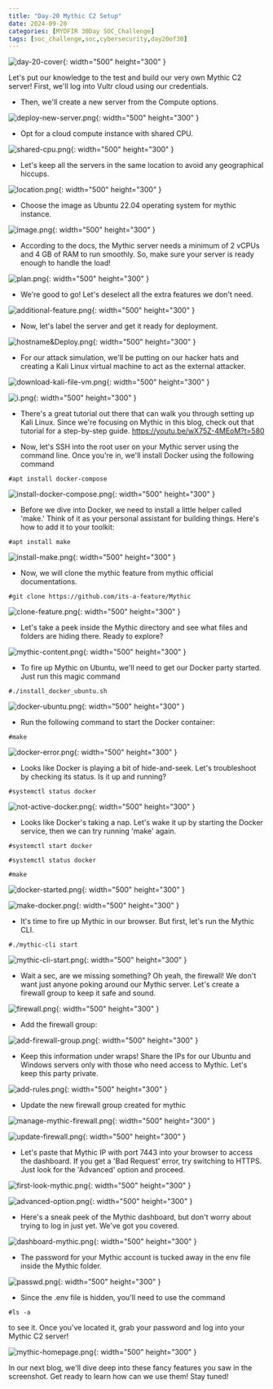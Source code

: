 ```yaml
---
title: "Day-20 Mythic C2 Setup"
date: 2024-09-20
categories: [MYDFIR 30Day SOC_Challenge]
tags: [soc_challenge,soc,cybersecurity,day20of30]
---
```



![day-20-cover](/assets/Mythic-setup/day-20-cover.png){: width="500" height="300" }

Let's put our knowledge to the test and build our very own Mythic C2 server! First, we'll log into Vultr cloud using our credentials. 

- Then, we'll create a new server from the Compute options. 

![deploy-new-server.png](/assets/Mythic-setup/deploy-new-server.png){: width="500" height="300" }

- Opt for a cloud compute instance with shared CPU.

![shared-cpu.png](/assets/Mythic-setup/shared-cpu.png){: width="500" height="300" }

- Let's keep all the servers in the same location to avoid any geographical hiccups.

![location.png](/assets/Mythic-setup/location.png){: width="500" height="300" }

- Choose the image as Ubuntu 22.04 operating system for mythic instance.

![image.png](/assets/Mythic-setup/image.png){: width="500" height="300" }

- According to the docs, the Mythic server needs a minimum of 2 vCPUs and 4 GB of RAM to run smoothly. So, make sure your server is ready enough to handle the load!

![plan.png](/assets/Mythic-setup/plan.png){: width="500" height="300" }

- We're good to go! Let's deselect all the extra features we don't need.

![additional-feature.png](/assets/Mythic-setup/additional-feature.png){: width="500" height="300" }

- Now, let's label the server and get it ready for deployment.

![hostname&Deploy.png](/assets/Mythic-setup/hostname&Deploy.png){: width="500" height="300" }

- For our attack simulation, we'll be putting on our hacker hats and creating a Kali Linux virtual machine to act as the external attacker.

![download-kali-file-vm.png](/assets/Mythic-setup/download-kali-file-vm.png){: width="500" height="300" }

![i.png](/assets/Mythic-setup/i.png){: width="500" height="300" }

- There's a great tutorial out there that can walk you through setting up Kali Linux. Since we're focusing on Mythic in this blog, check out that tutorial for a step-by-step guide. https://youtu.be/wX75Z-4MEoM?t=580

- Now, let's SSH into the root user on your Mythic server using the command line. Once you're in, we'll install Docker using the following command

`#apt install docker-compose`

![install-docker-compose.png](/assets/Mythic-setup/install-docker-compose.png){: width="500" height="300" }

- Before we dive into Docker, we need to install a little helper called 'make.' Think of it as your personal assistant for building things. Here's how to add it to your toolkit:

`#apt install make`

![install-make.png](/assets/Mythic-setup/install-make.png){: width="500" height="300" }

- Now, we will clone the mythic feature from mythic official documentations.

`#git clone https://github.com/its-a-feature/Mythic`

![clone-feature.png](/assets/Mythic-setup/clone-feature.png){: width="500" height="300" }

- Let's take a peek inside the Mythic directory and see what files and folders are hiding there. Ready to explore?

![mythic-content.png](/assets/Mythic-setup/mythic-content.png){: width="500" height="300" }

- To fire up Mythic on Ubuntu, we'll need to get our Docker party started. Just run this magic command

`#./install_docker_ubuntu.sh`

![docker-ubuntu.png](/assets/Mythic-setup/docker-ubuntu.png){: width="500" height="300" }

- Run the following command to start the Docker container:

`#make`

![docker-error.png](/assets/Mythic-setup/docker-error.png){: width="500" height="300" }

- Looks like Docker is playing a bit of hide-and-seek. Let's troubleshoot by checking its status. Is it up and running?

`#systemctl status docker`

![not-active-docker.png](/assets/Mythic-setup/not-active-docker.png){: width="500" height="300" }

- Looks like Docker's taking a nap. Let's wake it up by starting the Docker service, then we can try running 'make' again.

`#systemctl start docker`

`#systemctl status docker`

`#make`

![docker-started.png](/assets/Mythic-setup/docker-started.png){: width="500" height="300" }


![make-docker.png](/assets/Mythic-setup/make-docker.png){: width="500" height="300" }

- It's time to fire up Mythic in our browser. But first, let's run the Mythic CLI.

`#./mythic-cli start`

![mythic-cli-start.png](/assets/Mythic-setup/mythic-cli-start.png){: width="500" height="300" }

- Wait a sec, are we missing something? Oh yeah, the firewall! We don't want just anyone poking around our Mythic server. Let's create a firewall group to keep it safe and sound.

![firewall.png](/assets/Mythic-setup/firewall.png){: width="500" height="300" }

- Add the firewall group:

![add-firewall-group.png](/assets/Mythic-setup/add-firewall-group.png){: width="500" height="300" }

- Keep this information under wraps! Share the IPs for our Ubuntu and Windows servers only with those who need access to Mythic. Let's keep this party private.

![add-rules.png](/assets/Mythic-setup/add-rules.png){: width="500" height="300" }

- Update the new firewall group created for mythic

![manage-mythic-firewall.png](/assets/Mythic-setup/manage-mythic-firewall.png){: width="500" height="300" }

![update-firewall.png](/assets/Mythic-setup/update-firewall.png){: width="500" height="300" }

- Let's paste that Mythic IP with port 7443 into your browser to access the dashboard. If you get a 'Bad Request' error, try switching to HTTPS. Just look for the 'Advanced' option and proceed.

![first-look-mythic.png](/assets/Mythic-setup/first-look-mythic.png){: width="500" height="300" }

![advanced-option.png](/assets/Mythic-setup/advanced-option.png){: width="500" height="300" }

- Here's a sneak peek of the Mythic dashboard, but don't worry about trying to log in just yet. We've got you covered.

![dashboard-mythic.png](/assets/Mythic-setup/dashboard-mythic.png){: width="500" height="300" }

- The password for your Mythic account is tucked away in the env file inside the Mythic folder.

![passwd.png](/assets/Mythic-setup/passwd.png){: width="500" height="300" }

- Since the  .env file is hidden, you'll need to use the command

`#ls -a`

to see it. Once you've located it, grab your password and log into your Mythic C2 server!

![mythic-homepage.png](/assets/Mythic-setup/mythic-homepage.png){: width="500" height="300" }

In our next blog, we'll dive deep into these fancy features you saw in the screenshot. Get ready to learn how can we use them! Stay tuned!
